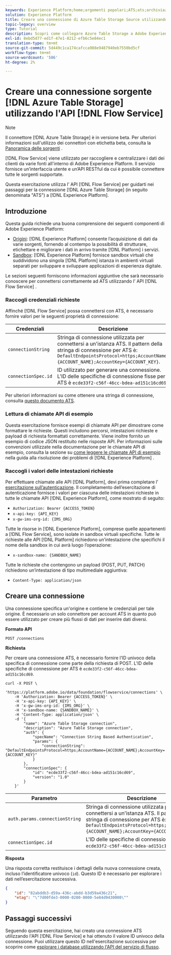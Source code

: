 ```yaml
---
keywords: Experience Platform;home;argomenti popolari;ATS;ats;archiviazione tabella di Azure
solution: Experience Platform
title: Creare una connessione di Azure Table Storage Source utilizzando l’API del servizio di flusso
topic-legacy: overview
type: Tutorial
description: Scopri come collegare Azure Table Storage a Adobe Experience Platform utilizzando l’API del servizio di flusso.
exl-id: 8ebd5d77-ed1f-47e1-8212-efb6c5e84ec1
translation-type: tm+mt
source-git-commit: 5d449c1ca174cafcca988e9487940eb7550bd5cf
workflow-type: tm+mt
source-wordcount: '586'
ht-degree: 2%

---
```


# Creare una connessione sorgente [!DNL Azure Table Storage] utilizzando l&#39;API [!DNL Flow Service]

>[!NOTE]
>
>Il connettore [!DNL Azure Table Storage] è in versione beta. Per ulteriori informazioni sull&#39;utilizzo dei connettori con etichetta beta, consulta la [Panoramica delle sorgenti](../../../../home.md#terms-and-conditions) .

[!DNL Flow Service] viene utilizzato per raccogliere e centralizzare i dati dei clienti da varie fonti all&#39;interno di Adobe Experience Platform. Il servizio fornisce un’interfaccia utente e un’API RESTful da cui è possibile connettere tutte le sorgenti supportate.

Questa esercitazione utilizza l’ API [!DNL Flow Service] per guidarti nei passaggi per la connessione [!DNL Azure Table Storage] (in seguito denominata &quot;ATS&quot;) a [!DNL Experience Platform].

## Introduzione

Questa guida richiede una buona comprensione dei seguenti componenti di Adobe Experience Platform:

* [Origini](../../../../home.md):  [!DNL Experience Platform] consente l’acquisizione di dati da varie sorgenti, fornendo al contempo la possibilità di strutturare, etichettare e migliorare i dati in arrivo tramite  [!DNL Platform] i servizi.
* [Sandbox](../../../../../sandboxes/home.md):  [!DNL Experience Platform] fornisce sandbox virtuali che suddividono una singola  [!DNL Platform] istanza in ambienti virtuali separati per sviluppare e sviluppare applicazioni di esperienza digitale.

Le sezioni seguenti forniscono informazioni aggiuntive che sarà necessario conoscere per connettersi correttamente ad ATS utilizzando l’ API [!DNL Flow Service] .

### Raccogli credenziali richieste

Affinché [!DNL Flow Service] possa connettersi con ATS, è necessario fornire valori per le seguenti proprietà di connessione:

| Credenziali | Descrizione |
| ---------- | ----------- |
| `connectionString` | Stringa di connessione utilizzata per connettersi a un&#39;istanza ATS. Il pattern della stringa di connessione per ATS è: `DefaultEndpointsProtocol=https;AccountName={ACCOUNT_NAME};AccountKey={ACCOUNT_KEY}`. |
| `connectionSpec.id` | ID utilizzato per generare una connessione. L&#39;ID delle specifiche di connessione fisse per ATS è `ecde33f2-c56f-46cc-bdea-ad151c16cd69`. |

Per ulteriori informazioni su come ottenere una stringa di connessione, consulta [questo documento ATS](https://docs.microsoft.com/en-us/azure/storage/common/storage-introduction).

### Lettura di chiamate API di esempio

Questa esercitazione fornisce esempi di chiamate API per dimostrare come formattare le richieste. Questi includono percorsi, intestazioni richieste e payload di richiesta formattati correttamente. Viene inoltre fornito un esempio di codice JSON restituito nelle risposte API. Per informazioni sulle convenzioni utilizzate nella documentazione per le chiamate API di esempio, consulta la sezione su [come leggere le chiamate API di esempio](../../../../../landing/troubleshooting.md#how-do-i-format-an-api-request) nella guida alla risoluzione dei problemi di [!DNL Experience Platform] .

### Raccogli i valori delle intestazioni richieste

Per effettuare chiamate alle API [!DNL Platform], devi prima completare l’ [esercitazione sull’autenticazione](https://www.adobe.com/go/platform-api-authentication-en). Il completamento dell’esercitazione di autenticazione fornisce i valori per ciascuna delle intestazioni richieste in tutte le chiamate API [!DNL Experience Platform], come mostrato di seguito:

* `Authorization: Bearer {ACCESS_TOKEN}`
* `x-api-key: {API_KEY}`
* `x-gw-ims-org-id: {IMS_ORG}`

Tutte le risorse in [!DNL Experience Platform], comprese quelle appartenenti a [!DNL Flow Service], sono isolate in sandbox virtuali specifiche. Tutte le richieste alle API [!DNL Platform] richiedono un’intestazione che specifichi il nome della sandbox in cui avrà luogo l’operazione:

* `x-sandbox-name: {SANDBOX_NAME}`

Tutte le richieste che contengono un payload (POST, PUT, PATCH) richiedono un’intestazione di tipo multimediale aggiuntiva:

* `Content-Type: application/json`

## Creare una connessione

Una connessione specifica un&#39;origine e contiene le credenziali per tale origine. È necessario un solo connettore per account ATS in quanto può essere utilizzato per creare più flussi di dati per inserire dati diversi.

**Formato API**

```http
POST /connections
```

**Richiesta**

Per creare una connessione ATS, è necessario fornire l’ID univoco della specifica di connessione come parte della richiesta di POST. L&#39;ID delle specifiche di connessione per ATS è `ecde33f2-c56f-46cc-bdea-ad151c16cd69`.

```shell
curl -X POST \
    'https://platform.adobe.io/data/foundation/flowservice/connections' \
    -H 'Authorization: Bearer {ACCESS_TOKEN}' \
    -H 'x-api-key: {API_KEY}' \
    -H 'x-gw-ims-org-id: {IMS_ORG}' \
    -H 'x-sandbox-name: {SANDBOX_NAME}' \
    -H 'Content-Type: application/json' \
    -d '{
        "name": "Azure Table Storage connection",
        "description": "Azure Table Storage connection",
        "auth": {
            "specName": "Connection String Based Authentication",
            "params": {
                "connectionString": "DefaultEndpointsProtocol=https;AccountName={ACCOUNT_NAME};AccountKey={ACCOUNT_KEY}"
            }
        },
        "connectionSpec": {
            "id": "ecde33f2-c56f-46cc-bdea-ad151c16cd69",
            "version": "1.0"
        }
    }'
```

| Parametro | Descrizione |
| --------- | ----------- |
| `auth.params.connectionString` | Stringa di connessione utilizzata per connettersi a un&#39;istanza ATS. Il pattern della stringa di connessione per ATS è: `DefaultEndpointsProtocol=https;AccountName={ACCOUNT_NAME};AccountKey={ACCOUNT_KEY}`. |
| `connectionSpec.id` | L&#39;ID delle specifiche di connessione ATS è: `ecde33f2-c56f-46cc-bdea-ad151c16cd69`. |

**Risposta**

Una risposta corretta restituisce i dettagli della nuova connessione creata, incluso l’identificatore univoco (`id`). Questo ID è necessario per esplorare i dati nell’esercitazione successiva.

```json
{
    "id": "82abddb3-d59a-436c-abdd-b3d59a436c21",
    "etag": "\"7d00fde3-0000-0200-0000-5e84d9430000\""
}
```

## Passaggi successivi

Seguendo questa esercitazione, hai creato una connessione ATS utilizzando l&#39;API [!DNL Flow Service] e hai ottenuto il valore ID univoco della connessione. Puoi utilizzare questo ID nell&#39;esercitazione successiva per scoprire come [esplorare i database utilizzando l&#39;API del servizio di flusso](../../explore/database-nosql.md).
